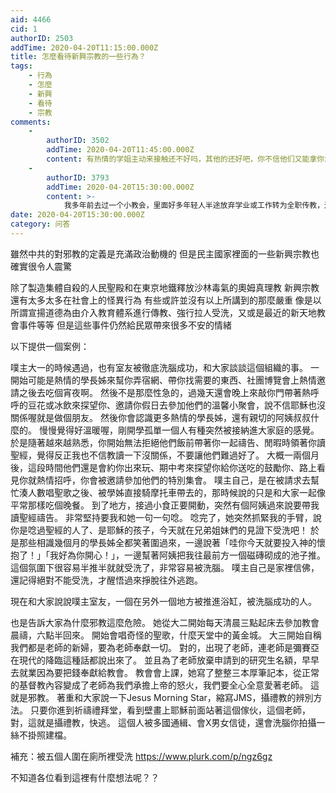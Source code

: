 ```yaml
---
aid: 4466
cid: 1
authorID: 2503
addTime: 2020-04-20T11:15:00.000Z
title: 怎麼看待新興宗教的一些行為？
tags:
    - 行為
    - 怎麼
    - 新興
    - 看待
    - 宗教
comments:
    -
        authorID: 3502
        addTime: 2020-04-20T11:45:00.000Z
        content: 有热情的学姐主动来接触还不好吗，其他的还好吧，你不信他们又能拿你怎么样呢，毕业了一走了之
    -
        authorID: 3793
        addTime: 2020-04-20T15:30:00.000Z
        content: >-
            我多年前去过一个小教会，里面好多年轻人半途放弃学业或工作转为全职传教，还有些人辍学或辞职后给教会企业工作。教会的组织也很神秘，等级森严，“低级”成员无法知道“高级”信息，通讯用的都是内部软件。后来从脱离教会的人那边听说，这个教会大本营在韩国，顶上有个教主，自称是耶稣再临；教会里所有对圣经的解读都是来源于教主的几份权威讲稿。这个教是从统一教中分化出来的；后来很多看着有点邪的小教会，都是差不多的气味。
date: 2020-04-20T15:30:00.000Z
category: 问答
---
```


雖然中共的對邪教的定義是充滿政治動機的 但是民主國家裡面的一些新興宗教也確實很令人震驚

除了製造集體自殺的人民聖殿和在東京地鐵釋放沙林毒氣的奧姆真理教 新興宗教還有太多太多在社會上的怪異行為 有些或許並沒有以上所講到的那麼嚴重 像是以所謂宣揚道德為由介入教育體系進行傳教、強行拉人受洗，又或是最近的新天地教會事件等等 但是這些事件仍然給民眾帶來很多不安的情緒

以下提供一個案例：

噗主大一的時候遇過，也有室友被徹底洗腦成功，和大家談談這個組織的事。 一開始可能是熱情的學長姊來幫你弄宿網、帶你找需要的東西、社團博覽會上熱情邀請之後去吃個宵夜啊。 然後不是那麼性急的，過幾天還會晚上來敲你門帶著熱呼呼的豆花或冰飲來探望你、邀請你假日去參加他們的溫馨小聚會，說不信耶穌也沒關係喔就是做個朋友。 然後你會認識更多熱情的學長姊，還有親切的阿姨叔叔什麼的。 慢慢覺得好溫暖喔，剛開學孤單一個人有種突然被接納進大家庭的感覺。 於是隨著越來越熟悉，你開始無法拒絕他們飯前帶著你一起禱告、閒暇時領著你讀聖經，覺得反正我也不信教讀一下沒關係，不要讓他們難過好了。 大概一兩個月後，這段時間他們還是會約你出來玩、期中考來探望你給你送吃的鼓勵你、路上看見你就熱情招呼，你會被邀請參加他們的特別集會。 噗主自己，是在被請求去幫忙湊人數唱聖歌之後、被學姊直接騎摩托車帶去的，那時候說的只是和大家一起像平常那樣吃個晚餐。 到了地方，接過小食正要開動，突然有個阿姨過來說要帶我讀聖經禱告。 非常堅持要我和她一句一句唸。 唸完了，她突然抓緊我的手臂，說你是唸過聖經的人了、是耶穌的孩子，今天就在兄弟姐妹們的見證下受洗吧！ 於是那些相識幾個月的學長姊全都笑著圍過來，一邊說著「哇你今天就要投入神的懷抱了！」「我好為你開心！」，一邊幫著阿姨把我往最前方一個磁磚砌成的池子推。 這個氛圍下很容易半推半就就受洗了，非常容易被洗腦。 噗主自己是家裡信佛，還記得絕對不能受洗，才醒悟過來掙脫往外逃跑。

現在和大家說說噗主室友，一個在另外一個地方被推進浴缸，被洗腦成功的人。

也是告訴大家為什麼邪教這麼危險。 她從大二開始每天清晨三點起床去參加教會晨禱，六點半回來。 開始會唱奇怪的聖歌，什麼天堂中的黃金城。 大三開始自稱我們都是老師的新婦，要為老師奉獻一切。 對的，出現了老師，連老師是彌賽亞在現代的降臨這種話都說出來了。 並且為了老師放棄申請到的研究生名額，早早去就業因為要把錢奉獻給教會。 教會會上課，她寫了整整三本厚筆記本，從正常的基督教內容變成了老師為我們承擔上帝的怒火，我們要全心全意愛著老師。 這就是邪教。 著重和大家說一下Jesus Morning Star，縮寫JMS，攝禮教的辨別方法。 只要你進到祈禱禮拜堂，看到壁畫上耶穌前面站著這個傢伙，這個老師，對，這就是攝禮教，快逃。 這個人被多國通緝、會X男女信徒，還會洗腦你拍攝一絲不掛照建檔。

補充：被五個人圍在廁所裡受洗 https://www.plurk.com/p/ngz6gz

不知道各位看到這裡有什麼想法呢？？
